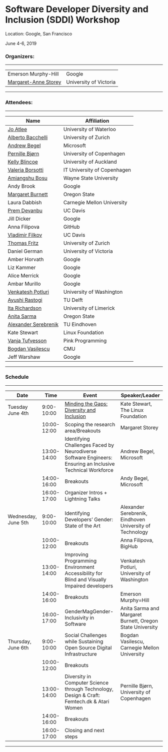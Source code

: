 # Software Developer Diversity and Inclusion (SDDI) Workshop

Location: Google, San Francisco

June 4-6, 2019

### Organizers: 

---

|  |  |  
| -------| ---------------| 
| Emerson Murphy-Hill | Google | 
| [Margaret-Anne Storey](http://margaretstorey.com/) | University of Victoria |  

---


### Attendees: 

---

| Name | Affiliation| 
| -------| ---------------| 
| [Jo Atlee](https://cs.uwaterloo.ca/~jmatlee/) | University of Waterloo | 
| [Alberto Bacchelli](https://sback.it) | University of Zurich |  
| [Andrew Begel](https://sback.it) | Microsoft |
| [Pernille Bjørn](https://pernillebjorn.dk) | University of Copenhagen | 
| [Kelly Blincoe](http://kblincoe.github.io) | University of Auckland |
| [Valeria Borsotti](https://pure.itu.dk/portal/en/persons/valeria-borsotti(d95ef042-b41c-46cf-b133-6b1d01cad170).html) | IT University of Copenhagen | 
| [Amiangshu Bosu](http://amiangshu.com) | Wayne State University| 
| Andy Brook | Google | 
| [Margaret Burnett](http://web.engr.oregonstate.edu/~burnett/) | Oregon State |
| Laura Dabbish| Carnegie Mellon University |
| [Prem Devanbu](https://www.cs.ucdavis.edu/~devanbu) | UC Davis |
| Jill Dicker | Google |  
| Anna Filipova | GitHub | 
| [Vladimir Filkov](https://web.cs.ucdavis.edu/~filkov/) | UC Davis | 
| [Thomas Fritz](https://www.ifi.uzh.ch/en/seal/people/fritz.html)| University of Zurich | 
| Daniel German | University of Victoria |
| Amber Horvath | Google |  
| Liz Kammer | Google |
| Alice Merrick | Google | 
| Ambar Murillo | Google | 
| [Venkatesh Potluri](https://venkateshpotluri.me )| University of Washington|
| [Ayushi Rastogi](www.ayushir.com) | TU Delft | 
| [Ita Richardson](https://ulris3.ul.ie/live/!W_VA_CV_BUILDER.POPUP?LAYOUT=Y&USER=ita.richardson%40lero.ie) | University of Limerick | 
| [Anita Sarma](http://web.engr.oregonstate.edu/~sarmaa/) | Oregon State | 
| [Alexander Serebrenik](http://www.win.tue.nl/~aserebre/) | TU Eindhoven | 
| Kate Stewart | Linux Foundation | 
| [Vanja Tufvesson](https://www.pinkprogramming.se/en/ ) |  Pink Programming | 
| [Bogdan Vasilescu](http://cmustrudel.github.io) |  CMU |  | 
| Jeff Warshaw | Google |

---


### Schedule

---

| Date | Time | Event | Speaker/Leader | 
| ---- | ---- | ----- | ---------------| 
| Tuesday June 4th | 9:00-10:00 | [Minding the Gaps: Diversity and Inclusion](https://drive.google.com/file/d/1X0dT2bw7zvCU0_12c7mBRk5MCExWhRd-/view?usp=sharing) | Kate Stewart, The Linux Foundation  | 
| | 10:00-12:00 | Scoping the research area/Breakouts | Margaret Storey |
| | 13:00-14:00 | Identifying Challenges Faced by Neurodiverse Software Engineers: Ensuring an Inclusive Technical Workforce | Andrew Begel, Microsoft |
| | 14:00-16:00 | Breakouts | Andy Begel, Microsoft | 
| | 16:00-17:00| Organizer Intros + Lightning Talks | |
| Wednesday, June 5th | 9:00-10:00 | Identifying Developers’ Gender: State of the Art | Alexander Serebrenik, Eindhoven University of Technology |
| | 10:00-12:00 | Breakouts | Anna Filipova, BigHub | 
| | 13:00-14:00 | Improving Programming Environment Accessibility for Blind and Visually Impaired developers | Venkatesh Potluri, University of Washington |
| | 14:00-16:00 | Breakouts | Emerson Murphy=Hill | 
| | 16:00-17:00 | GenderMagGender-Inclusivity in Software | Anita Sarma and Margaret Burnett, Oregon State University |
| Thursday, June 6th | 9:00-10:00 | Social Challenges while Sustaining Open Source Digital Infrastructure | Bogdan Vasilescu, Carnegie Mellon University |
| | 10:00-12:00 | Breakouts | |
| | 13:00-14:00 | Diversity in Computer Science through Technology, Design & Craft: Femtech.dk & Atari Women | Pernille Bjørn, University of Copenhagen | 
| | 14:00-16:00 | Breakouts | | 
| | 16:00-17:00 | Closing and next steps | |


---


